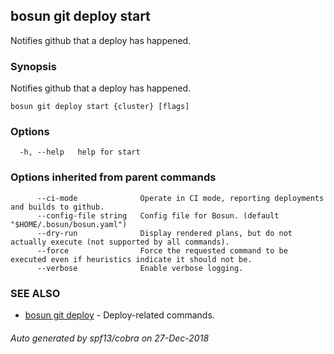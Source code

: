 ## bosun git deploy start

Notifies github that a deploy has happened.

### Synopsis

Notifies github that a deploy has happened.

```
bosun git deploy start {cluster} [flags]
```

### Options

```
  -h, --help   help for start
```

### Options inherited from parent commands

```
      --ci-mode              Operate in CI mode, reporting deployments and builds to github.
      --config-file string   Config file for Bosun. (default "$HOME/.bosun/bosun.yaml")
      --dry-run              Display rendered plans, but do not actually execute (not supported by all commands).
      --force                Force the requested command to be executed even if heuristics indicate it should not be.
      --verbose              Enable verbose logging.
```

### SEE ALSO

* [bosun git deploy](bosun_git_deploy.md)	 - Deploy-related commands.

###### Auto generated by spf13/cobra on 27-Dec-2018
